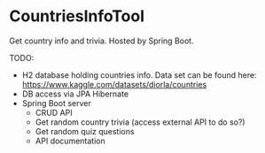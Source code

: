 # CountriesInfoTool
Get country info and trivia. Hosted by Spring Boot.

TODO:
- H2 database holding countries info. Data set can be found here: https://www.kaggle.com/datasets/diorla/countries 
- DB access via JPA Hibernate
- Spring Boot server
  - CRUD API
  - Get random country trivia (access external API to do so?)
  - Get random quiz questions
  - API documentation
